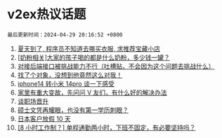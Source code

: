 # v2ex热议话题

`最后更新时间：2024-04-29 20:16:52 +0800`

1. [夏天到了, 程序员不知道去哪买衣服, 求推荐宝藏小店](https://www.v2ex.com/t/1036595)
1. [[奶粉相关]大家的孩子喝的都是什么奶粉，多少钱一罐？](https://www.v2ex.com/t/1036585)
1. [对接后端接口被挑战能力不行（吐槽贴，不会因为这个问题去挑战什么）](https://www.v2ex.com/t/1036619)
1. [找了个对象，没想到他竟然这么对我！](https://www.v2ex.com/t/1036771)
1. [iphone14 转小米 14pro 谈一下感受](https://www.v2ex.com/t/1036731)
1. [家里有重大变故，先问问 V 友们，有什么好的解决办法](https://www.v2ex.com/t/1036645)
1. [谈职场晋升](https://www.v2ex.com/t/1036671)
1. [硕士文凭再耀眼，也没有第一学历刺眼？](https://www.v2ex.com/t/1036702)
1. [日本客户放假 10 天](https://www.v2ex.com/t/1036581)
1. [[8 小时工作制？] 单程通勤两小时，下班不固定，有必要坚持吗？](https://www.v2ex.com/t/1036605)

